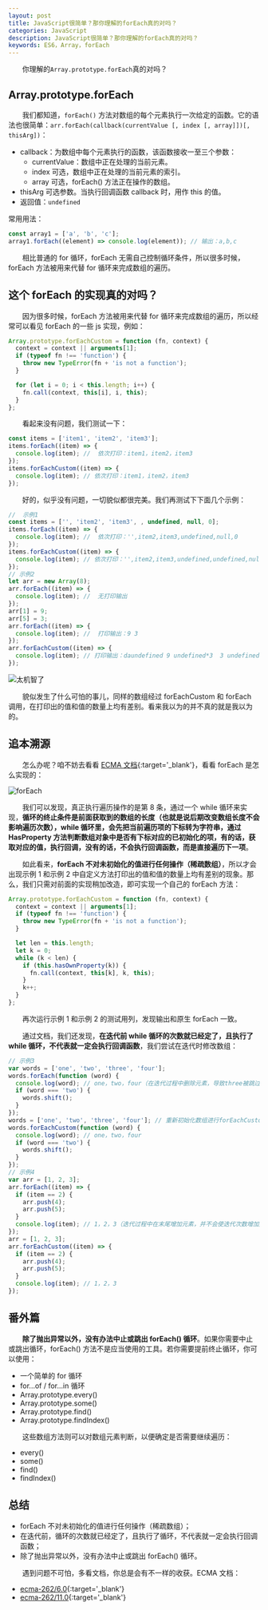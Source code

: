 ```yaml
---
layout: post
title: JavaScript很简单？那你理解的forEach真的对吗？
categories: JavaScript
description: JavaScript很简单？那你理解的forEach真的对吗？
keywords: ES6，Array，forEach
---
```


&emsp;&emsp;你理解的`Array.prototype.forEach`真的对吗？

## Array.prototype.forEach

&emsp;&emsp;我们都知道，`forEach()` 方法对数组的每个元素执行一次给定的函数。它的语法也很简单：`arr.forEach(callback(currentValue [, index [, array]])[, thisArg])`：

- callback：为数组中每个元素执行的函数，该函数接收一至三个参数：
  - currentValue：数组中正在处理的当前元素。
  - index 可选，数组中正在处理的当前元素的索引。
  - array 可选，forEach() 方法正在操作的数组。
- thisArg 可选参数。当执行回调函数 callback 时，用作 this 的值。
- 返回值：`undefined`

常用用法：

```js
const array1 = ['a', 'b', 'c'];
array1.forEach((element) => console.log(element)); // 输出：a,b,c
```

&emsp;&emsp;相比普通的 for 循环，forEach 无需自己控制循环条件，所以很多时候，forEach 方法被用来代替 for 循环来完成数组的遍历。

## 这个 forEach 的实现真的对吗？

&emsp;&emsp;因为很多时候，forEach 方法被用来代替 for 循环来完成数组的遍历，所以经常可以看见 forEach 的一些 js 实现，例如：

```js
Array.prototype.forEachCustom = function (fn, context) {
  context = context || arguments[1];
  if (typeof fn !== 'function') {
    throw new TypeError(fn + 'is not a function');
  }

  for (let i = 0; i < this.length; i++) {
    fn.call(context, this[i], i, this);
  }
};
```

&emsp;&emsp;看起来没有问题，我们测试一下：

```js
const items = ['item1', 'item2', 'item3'];
items.forEach((item) => {
  console.log(item); //  依次打印：item1，item2，item3
});
items.forEachCustom((item) => {
  console.log(item); // 依次打印：item1，item2，item3
});
```

&emsp;&emsp;好的，似乎没有问题，一切貌似都很完美。我们再测试下下面几个示例：

```js
//  示例1
const items = ['', 'item2', 'item3', , undefined, null, 0];
items.forEach((item) => {
  console.log(item); //  依次打印：'',item2,item3,undefined,null,0
});
items.forEachCustom((item) => {
  console.log(item); // 依次打印：'',item2,item3,undefined,undefined,null,0
});
// 示例2
let arr = new Array(8);
arr.forEach((item) => {
  console.log(item); //  无打印输出
});
arr[1] = 9;
arr[5] = 3;
arr.forEach((item) => {
  console.log(item); //  打印输出：9 3
});
arr.forEachCustom((item) => {
  console.log(item); // 打印输出：daundefined 9 undefined*3  3 undefined*2
});
```

![太机智了]({{site.url}}{{site.baseurl}}/images/emoji/smart.jpg?raw=true)

&emsp;&emsp;貌似发生了什么可怕的事儿，同样的数组经过 forEachCustom 和 forEach 调用，在打印出的值和值的数量上均有差别。看来我以为的并不真的就是我以为的。

## 追本溯源

&emsp;&emsp;怎么办呢？咱不妨去看看 [ECMA 文档](http://www.ecma-international.org/ecma-262/11.0/index.html){:target='\_blank'}，看看 forEach 是怎么实现的：

![forEach]({{site.url}}{{site.baseurl}}/images/posts/javascript/foreach.png?raw=true)

&emsp;&emsp;我们可以发现，真正执行遍历操作的是第 8 条，通过一个 while 循环来实现，**循环的终止条件是前面获取到的数组的长度（也就是说后期改变数组长度不会影响遍历次数），while 循环里，会先把当前遍历项的下标转为字符串，通过 HasProperty 方法判断数组对象中是否有下标对应的已初始化的项，有的话，获取对应的值，执行回调，没有的话，不会执行回调函数，而是直接遍历下一项**。

&emsp;&emsp;如此看来，**forEach 不对未初始化的值进行任何操作（稀疏数组）**，所以才会出现示例 1 和示例 2 中自定义方法打印出的值和值的数量上均有差别的现象。那么，我们只需对前面的实现稍加改造，即可实现一个自己的 forEach 方法：

```js
Array.prototype.forEachCustom = function (fn, context) {
  context = context || arguments[1];
  if (typeof fn !== 'function') {
    throw new TypeError(fn + 'is not a function');
  }

  let len = this.length;
  let k = 0;
  while (k < len) {
    if (this.hasOwnProperty(k)) {
      fn.call(context, this[k], k, this);
    }
    k++;
  }
};
```

&emsp;&emsp;再次运行示例 1 和示例 2 的测试用列，发现输出和原生 forEach 一致。

&emsp;&emsp;通过文档，我们还发现，**在迭代前 while 循环的次数就已经定了，且执行了 while 循环，不代表就一定会执行回调函数**，我们尝试在迭代时修改数组：

```js
// 示例3
var words = ['one', 'two', 'three', 'four'];
words.forEach(function (word) {
  console.log(word); // one，two，four（在迭代过程中删除元素，导致three被跳过，因为three的下标已经变成1，而下标为1的已经被遍历了过）
  if (word === 'two') {
    words.shift();
  }
});
words = ['one', 'two', 'three', 'four']; // 重新初始化数组进行forEachCustom测试
words.forEachCustom(function (word) {
  console.log(word); // one，two，four
  if (word === 'two') {
    words.shift();
  }
});
// 示例4
var arr = [1, 2, 3];
arr.forEach((item) => {
  if (item == 2) {
    arr.push(4);
    arr.push(5);
  }
  console.log(item); // 1，2，3（迭代过程中在末尾增加元素，并不会使迭代次数增加）
});
arr = [1, 2, 3];
arr.forEachCustom((item) => {
  if (item == 2) {
    arr.push(4);
    arr.push(5);
  }
  console.log(item); // 1，2，3
});
```

## 番外篇

&emsp;&emsp;**除了抛出异常以外，没有办法中止或跳出 forEach() 循环**。如果你需要中止或跳出循环，forEach() 方法不是应当使用的工具。若你需要提前终止循环，你可以使用：

- 一个简单的 for 循环
- for...of / for...in 循环
- Array.prototype.every()
- Array.prototype.some()
- Array.prototype.find()
- Array.prototype.findIndex()

&emsp;&emsp;这些数组方法则可以对数组元素判断，以便确定是否需要继续遍历：

- every()
- some()
- find()
- findIndex()

## 总结

- forEach 不对未初始化的值进行任何操作（稀疏数组）；
- 在迭代前，循环的次数就已经定了，且执行了循环，不代表就一定会执行回调函数；
- 除了抛出异常以外，没有办法中止或跳出 forEach() 循环。

&emsp;&emsp;遇到问题不可怕，多看文档，你总是会有不一样的收获。ECMA 文档：

- [ecma-262/6.0](http://www.ecma-international.org/ecma-262/6.0/){:target='\_blank'}
- [ecma-262/11.0](http://www.ecma-international.org/ecma-262/11.0/index.html){:target='\_blank'}
